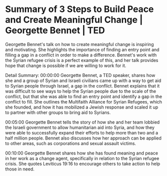 # Summary of 3 Steps to Build Peace and Create Meaningful Change | Georgette Bennet | TED

Georgette Bennet's talk on how to create meaningful change is inspiring and motivating. She highlights the importance of finding an entry point and filling a gap in a conflict in order to make a difference. Bennet's work with the Syrian refugee crisis is a perfect example of this, and her talk provides hope that change is possible if we are willing to work for it.

Detail Summary: 
00:00:00
Georgette Bennet, a TED speaker, shares how she and a group of Syrian and Israeli civilians came up with a way to get aid to Syrian people through Israel, a gap in the conflict. Bennet explains that it was difficult to see ways to help the Syrian people due to the scale of the conflict, but that she was able to find an entry point and identify a gap in the conflict to fill. She outlines the Multifaith Alliance for Syrian Refugees, which she founded, and how it has mobilized a Jewish response and scaled it up to partner with other groups to bring aid to Syrians.

00:05:00
Georgette Bennet tells the story of how she and her team lobbied the Israeli government to allow humanitarian aid into Syria, and how they were able to successfully expand their efforts to help more than two and a half million people. Bennet also discusses how her approach can be applied to other areas, such as corporations and sexual assault victims.

00:10:00
Georgette Bennet shares how she has found meaning and peace in her work as a change agent, specifically in relation to the Syrian refugee crisis. She quotes Leviticus 19:16 to encourage others to take action to help those in need.

